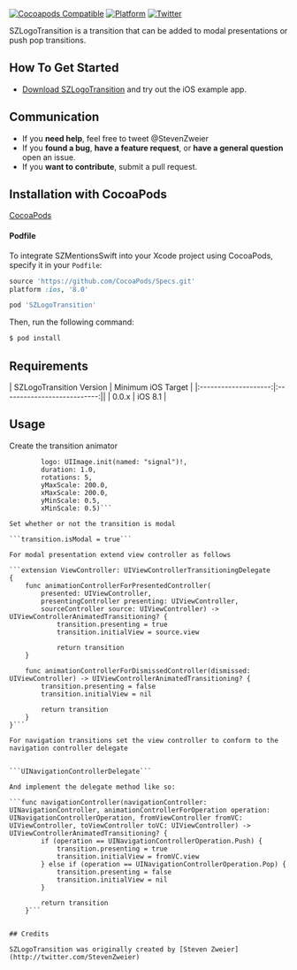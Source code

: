 [![Cocoapods Compatible](https://img.shields.io/cocoapods/v/SZLogoTransition.svg)](https://img.shields.io/cocoapods/v/SZMentionsSwift.svg)
[![Platform](https://img.shields.io/cocoapods/p/SZLogoTransition.svg?style=flat)](http://cocoadocs.org/docsets/SZMentionsSwift)
[![Twitter](https://img.shields.io/badge/twitter-@StevenZweier-blue.svg?style=flat)](http://twitter.com/StevenZweier)

SZLogoTransition is a transition that can be added to modal presentations or push pop transitions.

## How To Get Started

- [Download SZLogoTransition](https://github.com/szweier/SZLogoTransition/archive/master.zip) and try out the iOS example app. 

## Communication

- If you **need help**, feel free to tweet @StevenZweier
- If you **found a bug**, **have a feature request**, or **have a general question** open an issue.
- If you **want to contribute**, submit a pull request.

## Installation with CocoaPods

[CocoaPods](http://cocoapods.org) 

#### Podfile

To integrate SZMentionsSwift into your Xcode project using CocoaPods, specify it in your `Podfile`:

```ruby
source 'https://github.com/CocoaPods/Specs.git'
platform :ios, '8.0'

pod 'SZLogoTransition'
```

Then, run the following command:

```bash
$ pod install
```

## Requirements

| SZLogoTransition Version | Minimum iOS Target |
|:--------------------:|:---------------------------:||
| 0.0.x | iOS 8.1 |

## Usage

Create the transition animator


```let transition = SZLogoTransitionAnimator.init(
        logo: UIImage.init(named: "signal")!,
        duration: 1.0,
        rotations: 5,
        yMaxScale: 200.0,
        xMaxScale: 200.0,
        yMinScale: 0.5,
        xMinScale: 0.5)```
        
Set whether or not the transition is modal

```transition.isModal = true```

For modal presentation extend view controller as follows

```extension ViewController: UIViewControllerTransitioningDelegate
{
    func animationControllerForPresentedController(
        presented: UIViewController,
        presentingController presenting: UIViewController,
        sourceController source: UIViewController) -> UIViewControllerAnimatedTransitioning? {
            transition.presenting = true
            transition.initialView = source.view

            return transition
    }

    func animationControllerForDismissedController(dismissed: UIViewController) -> UIViewControllerAnimatedTransitioning? {
        transition.presenting = false
        transition.initialView = nil
        
        return transition
    }
}```

For navigation transitions set the view controller to conform to the navigation controller delegate


```UINavigationControllerDelegate```

And implement the delegate method like so:

```func navigationController(navigationController: UINavigationController, animationControllerForOperation operation: UINavigationControllerOperation, fromViewController fromVC: UIViewController, toViewController toVC: UIViewController) -> UIViewControllerAnimatedTransitioning? {
        if (operation == UINavigationControllerOperation.Push) {
            transition.presenting = true
            transition.initialView = fromVC.view
        } else if (operation == UINavigationControllerOperation.Pop) {
            transition.presenting = false
            transition.initialView = nil
        }

        return transition
    }```
    

## Credits

SZLogoTransition was originally created by [Steven Zweier](http://twitter.com/StevenZweier)
